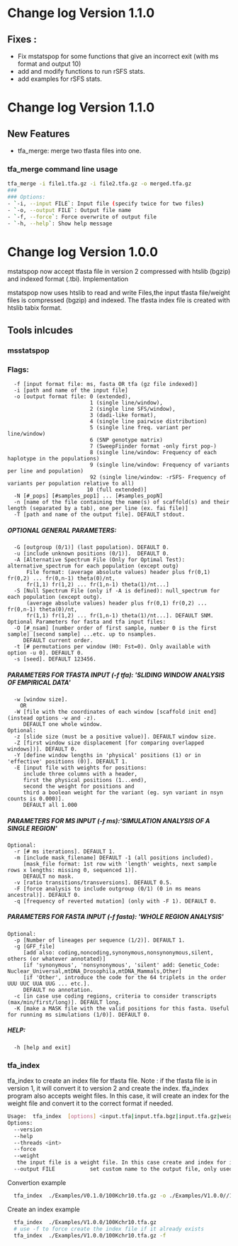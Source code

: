 # Change log Version 1.1.0
## Fixes :
* Fix mstatspop for some functions that give an incorrect exit (with ms format and output 10) 
* add and modify functions to run rSFS stats.
* add examples for rSFS stats.

# Change log Version 1.1.0

## New Features
- tfa_merge: merge two tfasta files into one.
### tfa_merge command line usage
```bash
tfa_merge -i file1.tfa.gz -i file2.tfa.gz -o merged.tfa.gz
###
### Options:
- `-i, --input FILE`: Input file (specify twice for two files)
- `-o, --output FILE`: Output file name
- `-f, --force`: Force overwrite of output file
- `-h, --help`: Show help message
```


# Change log Version 1.0.0

mstatspop now accept tfasta file in version 2 compressed with htslib (bgzip) and indexed format (.tbi).
Implementation

mstatspop now uses htslib to read and write Files,the input tfasta file/weight files is compressed (bgzip) and indexed. The tfasta index file is created with htslib tabix format.

## Tools inlcudes
### msstatspop
### Flags:
      -f [input format file: ms, fasta OR tfa (gz file indexed)]
      -i [path and name of the input file]
      -o [output format file: 0 (extended),
                              1 (single line/window),
                              2 (single line SFS/window),
                              3 (dadi-like format),
                              4 (single line pairwise distribution)
                              5 (single line freq. variant per line/window)
                              6 (SNP genotype matrix)
                              7 (SweepFiinder format -only first pop-)
                              8 (single line/window: Frequency of each haplotype in the populations)
                              9 (single line/window: Frequency of variants per line and population)
                              92 (single line/window: -rSFS- Frequency of variants per population relative to all)
                             10 (full extended)]
      -N [#_pops] [#samples_pop1] ... [#samples_popN]
      -n [name of the file containing the name(s) of scaffold(s) and their length (separated by a tab), one per line (ex. fai file)]
      -T [path and name of the output file]. DEFAULT stdout.
##### OPTIONAL GENERAL PARAMETERS:
      -G [outgroup (0/1)] (last population). DEFAULT 0.
      -u [include unknown positions (0/1)].  DEFAULT 0.
      -A [Alternative Spectrum File (Only for Optimal Test): alternative_spectrum for each population (except outg)
          File format: (average absolute values) header plus fr(0,1) fr(0,2) ... fr(0,n-1) theta(0)/nt,
          fr(1,1) fr(1,2) ... fr(1,n-1) theta(1)/nt...]
      -S [Null Spectrum File (only if -A is defined): null_spectrum for each population (except outg).
          (average absolute values) header plus fr(0,1) fr(0,2) ... fr(0,n-1) theta(0)/nt,
          fr(1,1) fr(1,2) ... fr(1,n-1) theta(1)/nt...]. DEFAULT SNM.
    Optional Parameters for fasta and tfa input files:
      -O [#_nsam] [number order of first sample, number 0 is the first sample] [second sample] ...etc. up to nsamples.
         DEFAULT current order.
      -t [# permutations per window (H0: Fst=0). Only available with option -u 0]. DEFAULT 0.
      -s [seed]. DEFAULT 123456.
##### PARAMETERS FOR TFASTA INPUT (-f tfa): 'SLIDING WINDOW ANALYSIS OF EMPIRICAL DATA'
      -w [window size].
        OR
      -W [file with the coordinates of each window [scaffold init end] (instead options -w and -z).
         DEFAULT one whole window.
    Optional:
      -z [slide size (must be a positive value)]. DEFAULT window size.
      -Z [first window size displacement [for comparing overlapped windows])]. DEFAULT 0.
      -Y [define window lengths in 'physical' positions (1) or in 'effective' positions (0)]. DEFAULT 1.
      -E [input file with weights for positions:
         include three columns with a header,
         first the physical positions (1...end),
         second the weight for positions and
         third a boolean weight for the variant (eg. syn variant in nsyn counts is 0.000)].
         DEFAULT all 1.000
##### PARAMETERS FOR MS INPUT (-f ms):'SIMULATION ANALYSIS OF A SINGLE REGION'
    Optional:
      -r [# ms iterations]. DEFAULT 1.
      -m [include mask_filename] DEFAULT -1 (all positions included).
         [mask_file format: 1st row with 'length' weights, next sample rows x lengths: missing 0, sequenced 1)].
         DEFAULT no mask.
      -v [ratio transitions/transversions]. DEFAULT 0.5.
      -F [force analysis to include outgroup (0/1) (0 in ms means ancestral)]. DEFAULT 0.
      -q [frequency of reverted mutation] (only with -F 1). DEFAULT 0.
##### PARAMETERS FOR FASTA INPUT (-f fasta): 'WHOLE REGION ANALYSIS'
    Optional:
      -p [Number of lineages per sequence (1/2)]. DEFAULT 1.
      -g [GFF_file]
         [add also: coding,noncoding,synonymous,nonsynonymous,silent, others (or whatever annotated)]
         [if 'synonymous', 'nonsynonymous', 'silent' add: Genetic_Code: Nuclear_Universal,mtDNA_Drosophila,mtDNA_Mammals,Other]
         [if 'Other', introduce the code for the 64 triplets in the order UUU UUC UUA UUG ... etc.].
         DEFAULT no annotation.
      -c [in case use coding regions, criteria to consider transcripts (max/min/first/long)]. DEFAULT long.
      -K [make a MASK file with the valid positions for this fasta. Useful for running ms simulations (1/0)]. DEFAULT 0.
##### HELP:
      -h [help and exit]

### tfa_index
tfa_index to create an index file for tfasta file.
Note : if the tfasta file is in version 1, it will convert it to version 2 and create the index.
tfa_index program also accepts weight files. In this case, it will create an index for the weight file and convert it to the correct format if needed.

```bash
Usage:  tfa_index  [options] <input.tfa|input.tfa.bgz|input.tfa.gz|weights.txt|weights.txt.gz>
Options:
  --version
  --help
  --threads <int>
  --force
  --weight
   the input file is a weight file. In this case create and index for it. and convert it to the correct format
  --output FILE           set custom name to the output file, only used when converting from TFAv1 to TFAv2 or compressing the input file
```
Convertion example
```bash
  tfa_index  ./Examples/V0.1.0/100Kchr10.tfa.gz -o ./Examples/V1.0.0//100Kchr10.tfa.gz
```
Create an index example
```bash
  tfa_index  ./Examples/V1.0.0/100Kchr10.tfa.gz
  # use -f to force create the index file if it already exists
  tfa_index  ./Examples/V1.0.0/100Kchr10.tfa.gz -f
```